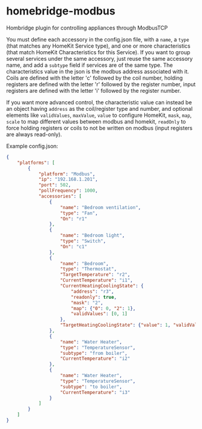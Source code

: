 # homebridge-modbus

Hombridge plugin for controlling appliances through ModbusTCP

You must define each accessory in the config.json file, with a `name`, a `type` (that matches any HomeKit Service type), and one or more characteristics (that match HomeKit Characteristics for this Service).
If you want to group several services under the same accessory, just reuse the same accessory name, and add a `subtype` field if services are of the same type.
The characteristics value in the json is the modbus address associated with it.
Coils are defined with the letter 'c' followed by the coil number, holding registers are defined with the letter 'r' followed by the register number, input registers are defined with the letter 'i' followed by the register number.

If you want more advanced control, the characteristic value can instead be an object having `address` as the coil/register type and number, and optional elements like `validValues`, `maxValue`, `value` to configure HomeKit, `mask`, `map`, `scale` to map different values between modbus and homekit, `readOnly` to force holding registers or coils to not be written on modbus (input registers are always read-only).

Example config.json:
```json
{
    "platforms": [
        {
       	    "platform": "Modbus",
            "ip": "192.168.1.201",
            "port": 502,
            "pollFrequency": 1000,
            "accessories": [
            	{
                    "name": "Bedroom ventilation",
                    "type": "Fan",
                    "On": "r1"
            	},
            	{
                    "name": "Bedroom light",
                    "type": "Switch",
                    "On": "c1"
            	},
            	{
                    "name": "Bedroom",
                    "type": "Thermostat",
                    "TargetTemperature": "r2",
                    "CurrentTemperature": "i1",
                    "CurrentHeatingCoolingState": {
                        "address": "r3",
                        "readonly": true,
                        "mask": "2",
                        "map": {"0": 0, "2": 1},
                        "validValues": [0, 1]
                    },
                    "TargetHeatingCoolingState": {"value": 1, "validValues": [1]}
            	},
            	{
                    "name": "Water Heater",
                    "type": "TemperatureSensor",
                    "subtype": "from boiler",
                    "CurrentTemperature": "i2"
            	},
            	{
                    "name": "Water Heater",
                    "type": "TemperatureSensor",
                    "subtype": "to boiler",
                    "CurrentTemperature": "i3"
            	}
            ]
        }
    ]
}
```